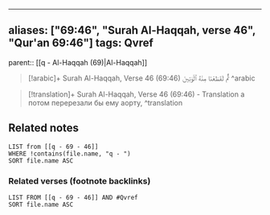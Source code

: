 
---
aliases: ["69:46", "Surah Al-Haqqah, verse 46", "Qur'an 69:46"]
tags: Qvref
---

parent:: [[q - Al-Haqqah (69)|Al-Haqqah]]

> [!arabic]+ Surah Al-Haqqah, Verse 46 (69:46)
> <span class="quran-arabic">ثُمَّ لَقَطَعْنَا مِنْهُ ٱلْوَتِينَ</span>
^arabic

> [!translation]+ Surah Al-Haqqah, Verse 46 (69:46) - Translation
> а потом перерезали бы ему аорту,
^translation



## Related notes
```dataview
LIST from [[q - 69 - 46]]
WHERE !contains(file.name, "q - ")
SORT file.name ASC
```

### Related verses (footnote backlinks)
```dataview
LIST FROM [[q - 69 - 46]] AND #Qvref
SORT file.name ASC
```

